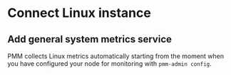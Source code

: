 # Connect Linux instance

## Add general system metrics service

PMM collects Linux metrics automatically starting from the moment when you have configured your node for monitoring with `pmm-admin config`.